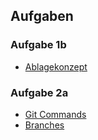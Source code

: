 ## Aufgaben
### Aufgabe 1b
* [Ablagekonzept][ablagekonzept]
### Aufgabe 2a
* [Git Commands][gitCommands]
* [Branches][branches]

[ablagekonzept]: https://github.com/MysterionNY/Lernjournal_Datensicherheit-Datenschutz_Mert/blob/main/Aufgaben/1b_Datenablage_Ablagekonzept/ablagekonzept.md

[branches]: https://github.com/MysterionNY/Lernjournal_Datensicherheit-Datenschutz_Mert/blob/main/Aufgaben/2a_Ablage-Versionswaltung/branches.md
[gitCommands]: https://github.com/MysterionNY/Lernjournal_Datensicherheit-Datenschutz_Mert/blob/main/Aufgaben/2a_Ablage-Versionswaltung/git_commands.md

